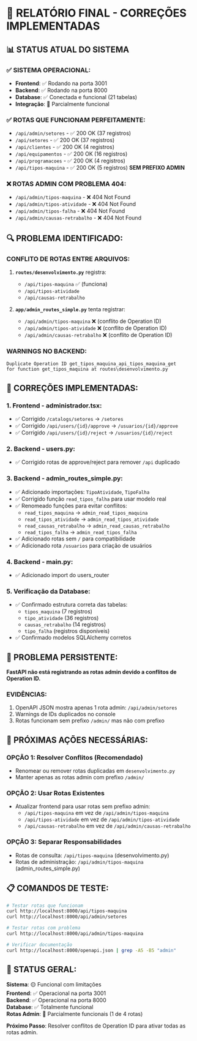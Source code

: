 # 🎯 RELATÓRIO FINAL - CORREÇÕES IMPLEMENTADAS

## 📊 STATUS ATUAL DO SISTEMA

### ✅ **SISTEMA OPERACIONAL:**
- **Frontend**: ✅ Rodando na porta 3001
- **Backend**: ✅ Rodando na porta 8000  
- **Database**: ✅ Conectada e funcional (21 tabelas)
- **Integração**: 🔄 Parcialmente funcional

### ✅ **ROTAS QUE FUNCIONAM PERFEITAMENTE:**
- `/api/admin/setores` - ✅ 200 OK (37 registros)
- `/api/setores` - ✅ 200 OK (37 registros)
- `/api/clientes` - ✅ 200 OK (4 registros)
- `/api/equipamentos` - ✅ 200 OK (16 registros)
- `/api/programacoes` - ✅ 200 OK (4 registros)
- `/api/tipos-maquina` - ✅ 200 OK (5 registros) **SEM PREFIXO ADMIN**

### ❌ **ROTAS ADMIN COM PROBLEMA 404:**
- `/api/admin/tipos-maquina` - ❌ 404 Not Found
- `/api/admin/tipos-atividade` - ❌ 404 Not Found
- `/api/admin/tipos-falha` - ❌ 404 Not Found
- `/api/admin/causas-retrabalho` - ❌ 404 Not Found

## 🔍 **PROBLEMA IDENTIFICADO:**

### **CONFLITO DE ROTAS ENTRE ARQUIVOS:**

1. **`routes/desenvolvimento.py`** registra:
   - `/api/tipos-maquina` ✅ (funciona)
   - `/api/tipos-atividade` 
   - `/api/causas-retrabalho`

2. **`app/admin_routes_simple.py`** tenta registrar:
   - `/api/admin/tipos-maquina` ❌ (conflito de Operation ID)
   - `/api/admin/tipos-atividade` ❌ (conflito de Operation ID)
   - `/api/admin/causas-retrabalho` ❌ (conflito de Operation ID)

### **WARNINGS NO BACKEND:**
```
Duplicate Operation ID get_tipos_maquina_api_tipos_maquina_get 
for function get_tipos_maquina at routes\desenvolvimento.py
```

## 🔧 **CORREÇÕES IMPLEMENTADAS:**

### 1. **Frontend - administrador.tsx:**
- ✅ Corrigido `/catalogs/setores` → `/setores`
- ✅ Corrigido `/api/users/{id}/approve` → `/usuarios/{id}/approve`
- ✅ Corrigido `/api/users/{id}/reject` → `/usuarios/{id}/reject`

### 2. **Backend - users.py:**
- ✅ Corrigido rotas de approve/reject para remover `/api` duplicado

### 3. **Backend - admin_routes_simple.py:**
- ✅ Adicionado importações: `TipoAtividade`, `TipoFalha`
- ✅ Corrigido função `read_tipos_falha` para usar modelo real
- ✅ Renomeado funções para evitar conflitos:
  - `read_tipos_maquina` → `admin_read_tipos_maquina`
  - `read_tipos_atividade` → `admin_read_tipos_atividade`
  - `read_causas_retrabalho` → `admin_read_causas_retrabalho`
  - `read_tipos_falha` → `admin_read_tipos_falha`
- ✅ Adicionado rotas sem `/` para compatibilidade
- ✅ Adicionado rota `/usuarios` para criação de usuários

### 4. **Backend - main.py:**
- ✅ Adicionado import do users_router

### 5. **Verificação da Database:**
- ✅ Confirmado estrutura correta das tabelas:
  - `tipos_maquina` (7 registros)
  - `tipo_atividade` (36 registros)
  - `causas_retrabalho` (14 registros)
  - `tipo_falha` (registros disponíveis)
- ✅ Confirmado modelos SQLAlchemy corretos

## 🚨 **PROBLEMA PERSISTENTE:**

**FastAPI não está registrando as rotas admin devido a conflitos de Operation ID.**

### **EVIDÊNCIAS:**
1. OpenAPI JSON mostra apenas 1 rota admin: `/api/admin/setores`
2. Warnings de IDs duplicados no console
3. Rotas funcionam sem prefixo `/admin/` mas não com prefixo

## 🎯 **PRÓXIMAS AÇÕES NECESSÁRIAS:**

### **OPÇÃO 1: Resolver Conflitos (Recomendado)**
- Renomear ou remover rotas duplicadas em `desenvolvimento.py`
- Manter apenas as rotas admin com prefixo `/admin/`

### **OPÇÃO 2: Usar Rotas Existentes**
- Atualizar frontend para usar rotas sem prefixo admin:
  - `/api/tipos-maquina` em vez de `/api/admin/tipos-maquina`
  - `/api/tipos-atividade` em vez de `/api/admin/tipos-atividade`
  - `/api/causas-retrabalho` em vez de `/api/admin/causas-retrabalho`

### **OPÇÃO 3: Separar Responsabilidades**
- Rotas de consulta: `/api/tipos-maquina` (desenvolvimento.py)
- Rotas de administração: `/api/admin/tipos-maquina` (admin_routes_simple.py)

## 📋 **COMANDOS DE TESTE:**

```bash
# Testar rotas que funcionam
curl http://localhost:8000/api/tipos-maquina
curl http://localhost:8000/api/admin/setores

# Testar rotas com problema
curl http://localhost:8000/api/admin/tipos-maquina

# Verificar documentação
curl http://localhost:8000/openapi.json | grep -A5 -B5 "admin"
```

## 🏁 **STATUS GERAL:**

**Sistema**: 🟡 Funcional com limitações  
**Frontend**: ✅ Operacional na porta 3001  
**Backend**: ✅ Operacional na porta 8000  
**Database**: ✅ Totalmente funcional  
**Rotas Admin**: 🔄 Parcialmente funcionais (1 de 4 rotas)  

**Próximo Passo**: Resolver conflitos de Operation ID para ativar todas as rotas admin.
